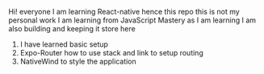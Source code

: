 Hi! everyone I am learning React-native hence this repo this is not my personal work I am learning from JavaScript Mastery as I am learning I am also building and keeping it store here

1. I have learned basic setup
2. Expo-Router how to use stack and link to setup routing
3. NativeWind to style the application
